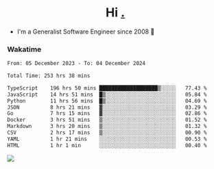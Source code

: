 <h1 align="center">Hi <a href="https://www.hackerrank.com/erasmosaraujo">.</a></h1>
 
- I'm a Generalist Software Engineer  since 2008 🚀
<!--  
<p align="left">
  <a href="https://github.com/erasmosoares/github-readme-stats">
    <img
      align="center"
      src="https://github-readme-stats.vercel.app/api/top-langs/?username=erasmosoares&theme=radical&layout=compact"
    />
  </a>
  <a href="https://github.com/erasmosoares/github-readme-stats">
    [![Harlok's WakaTime stats](https://github-readme-stats.vercel.app/api/wakatime?username=ffflabs)](https://github.com/anuraghazra/github-readme-stats)
  </a>
</p>

<!--
 ### Repo 
 
<p align="left">
 <a href="https://github.com/erasmosoares/github-readme-stats">
    <img
      align="center"
      height="165"
      src="https://github-readme-stats.vercel.app/api/pin?username=erasmosoares&repo=sample-node&title_color=fff&icon_color=f9f9f9&text_color=9f9f9f&bg_color=151515"
    />
  </a>
  <a href="https://github.com/erasmosoares/github-readme-stats">
    <img
      align="center"
      height="165"
      src="https://github-readme-stats.vercel.app/api/pin?username=erasmosoares&repo=sample-node&title_color=fff&icon_color=f9f9f9&text_color=9f9f9f&bg_color=151515"
    />
  </a>
</p>
-->

 ### Wakatime 

<!--START_SECTION:waka-->

```txt
From: 05 December 2023 - To: 04 December 2024

Total Time: 253 hrs 38 mins

TypeScript    196 hrs 50 mins ███████████████████▒░░░░░   77.43 %
JavaScript    14 hrs 51 mins  █▒░░░░░░░░░░░░░░░░░░░░░░░   05.84 %
Python        11 hrs 56 mins  █▒░░░░░░░░░░░░░░░░░░░░░░░   04.69 %
JSON          8 hrs 21 mins   ▓░░░░░░░░░░░░░░░░░░░░░░░░   03.29 %
Go            7 hrs 15 mins   ▓░░░░░░░░░░░░░░░░░░░░░░░░   02.86 %
Docker        3 hrs 51 mins   ▒░░░░░░░░░░░░░░░░░░░░░░░░   01.52 %
Markdown      3 hrs 20 mins   ▒░░░░░░░░░░░░░░░░░░░░░░░░   01.32 %
CSV           2 hrs 17 mins   ▒░░░░░░░░░░░░░░░░░░░░░░░░   00.90 %
YAML          1 hr 21 mins    ░░░░░░░░░░░░░░░░░░░░░░░░░   00.53 %
HTML          1 hr 1 min      ░░░░░░░░░░░░░░░░░░░░░░░░░   00.40 %
```

<!--END_SECTION:waka-->

![](https://komarev.com/ghpvc/?username=erasmosoares&color=brightgreen)
